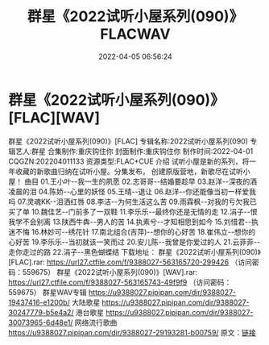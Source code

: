﻿---
title: 群星《2022试听小屋系列(090)》FLACWAV
date: 2022-04-05 06:56:24
categories: 新碟专辑、稀有等精品
tags: 华语中文
---
# 群星《2022试听小屋系列(090)》[FLAC][WAV]

群星《2022试听小屋系列(090)》[FLAC]
专辑名称:2022试听小屋系列(090)
专辑艺人:群星
合集制作:重庆钩住你
封面制作:重庆钩住你
制作时间:2022-04-01
CQGZN:202204011133
资源类型:FLAC+CUE
介绍
试听小屋是新的系列，将一年收藏的新歌曲归纳在试听小屋。分集发布，
创建原版营地，新歌尽在试听小屋！
曲目
01.王小叶--我一生的夙愿
02.志哥哥--结婚要趁早
03.赵洋--深夜的酒 凌晨的泪
04.陈娇--心里的妖怪
05.王晴--退让
06.赵洋--你还能像当初一样爱我吗
07.灵魂KK--泪洒红唇
08.李洁--为何生活这么苦
09.雨霖枫--对我的亏欠我已买了单
10.魏佳艺--门前多了一双鞋
11.李乐乐--最终你还是无情的走
12.涓子--恨我学不会别离
13.陕西牛犇--男人的苦
14.执素兮--才知相思到如今
15.刘惜君--执迷不悔
16.林妙可--绣花针
17.南北组合(吉萍)--想你的心好苦
18.崔伟立--想你的心好苦
19.李乐乐--当初就该一笑而过
20.安儿陈--我曾是你爱过的人
21.云菲菲--走你走过的路
22.涓子--黑色蝴蝶结
下载地址：
群星《2022试听小屋系列(090)》[FLAC].rar: https://url27.ctfile.com/f/9388027-563165720-299426
（访问密码：559675）
群星《2022试听小屋系列(090)》[WAV].rar: https://url27.ctfile.com/f/9388027-563165743-49f9f9
（访问密码：559675）
群星WAV专辑
https://u9388027.pipipan.com/dir/9388027-19437416-e1200b/
大陆歌星
https://u9388027.pipipan.com/dir/9388027-30247779-b5e4a2/
港台歌星
https://u9388027.pipipan.com/dir/9388027-30073965-6d48e1/
网络流行歌曲
https://u9388027.pipipan.com/dir/9388027-29193281-b00759/
原文：[链接](https://blog.sina.com.cn/s/blog_1647c7e7601030wio.html)